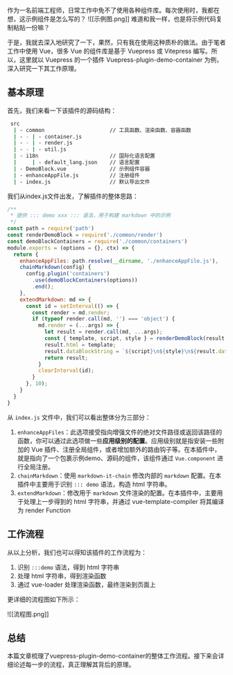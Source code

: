 作为一名前端工程师，日常工作中免不了使用各种组件库。每次使用时，我都在想，这示例组件是怎么写的？
![[示例图.png]]
难道和我一样，也是将示例代码复制粘贴一份嘛？

于是，我就去深入地研究了一下，果然，只有我在使用这种质朴的做法。由于笔者工作中使用 Vue，很多 Vue 的组件库是基于 Vuepress 或 Vitepress 编写。所以，这里就以 Vuepress 的一个插件 Vuepress-plugin-demo-container 为例，深入研究一下其工作原理。

## 基本原理

首先，我们来看一下该插件的源码结构：
```bash
 src
  | - common                     // 工具函数、渲染函数、容器函数
  | - - | - container.js
  | - - | - render.js
  | - - | - util.js
  | - i18n                       // 国际化语言配置
  | 	| - default_lang.json    // 语言配置
  | - DemoBlock.vue              // 示例组件容器
  | - enhanceAppFile.js          // 注册组件
  | - index.js                   // 默认导出文件
```
我们从index.js文件出发，了解插件的整体思路：
```js
/**
 * 提供 ::: demo xxx ::: 语法，用于构建 markdown 中的示例
 */
const path = require('path')
const renderDemoBlock = require('./common/render')
const demoBlockContainers = require('./common/containers')
module.exports = (options = {}, ctx) => {
  return {
    enhanceAppFiles: path.resolve(__dirname, './enhanceAppFile.js'),
    chainMarkdown(config) {
      config.plugin('containers')
        .use(demoBlockContainers(options))
        .end();
    },
    extendMarkdown: md => {
      const id = setInterval(() => {
        const render = md.render;
        if (typeof render.call(md, '') === 'object') {
          md.render = (...args) => {
            let result = render.call(md, ...args);
            const { template, script, style } = renderDemoBlock(result.html);
            result.html = template;
            result.dataBlockString = `${script}\n${style}\n${result.dataBlockString}`;
            return result;
          }
          clearInterval(id);
        }
      }, 10);
    }
  }
}
```

从 `index.js` 文件中，我们可以看出整体分为三部分：
1. `enhanceAppFiles`：此选项接受指向增强文件的绝对文件路径或返回该路径的函数，你可以通过此选项做一些**应用级别的配置**。应用级别就是指安装一些附加的 Vue 插件、注册全局组件，或者增加额外的路由钩子等。在本插件中，就是指向了一个包裹示例demo、源码的组件，该组件通过 `Vue.component` 进行全局注册。
2. `chainMarkdown`：使用 `markdown-it-chain` 修改内部的 `markdown` 配置。在本插件中主要用于识别 `::: demo`  语法，构造 html 字符串。
3. `extendMarkdown`：修改用于 `markdown` 文件渲染的配置。在本插件中，主要用于处理上一步得到的 html 字符串，并通过 vue-template-compiler 将其编译为 render Function

## 工作流程

从以上分析，我们也可以得知该插件的工作流程为：
1. 识别 `:::demo` 语法，得到 html 字符串
2. 处理 html 字符串，得到渲染函数
3. 通过 vue-loader 处理渲染函数，最终渲染到页面上

更详细的流程图如下所示：

![[流程图.png]]
## 总结
本篇文章梳理了vuepress-plugin-demo-container的整体工作流程。接下来会详细论述每一步的流程，真正理解其背后的原理。